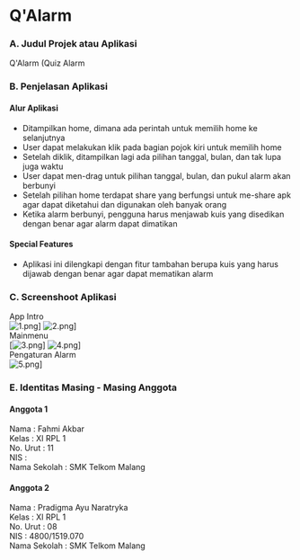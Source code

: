# Q'Alarm

### A. Judul Projek atau Aplikasi
Q'Alarm (Quiz Alarm

### B. Penjelasan Aplikasi
#### Alur Aplikasi
- Ditampilkan home, dimana ada perintah untuk memilih home ke selanjutnya
- User dapat melakukan klik pada bagian pojok kiri untuk memilih home
- Setelah diklik, ditampilkan lagi ada pilihan tanggal, bulan, dan tak lupa juga waktu 
- User dapat men-drag untuk pilihan tanggal, bulan, dan pukul alarm akan berbunyi
- Setelah pilihan home terdapat share yang berfungsi untuk me-share apk agar dapat diketahui dan digunakan oleh banyak orang
- Ketika alarm berbunyi, pengguna harus menjawab kuis yang disedikan dengan benar agar alarm dapat dimatikan

#### Special Features
- Aplikasi ini dilengkapi dengan fitur tambahan berupa kuis yang harus dijawab dengan benar agar dapat mematikan alarm

### C. Screenshoot Aplikasi
App Intro <br>
![1.png](https://s4.postimg.org/5tziwyd59/image.png)]
![2.png](https://s14.postimg.org/ex7s90be9/image.png)]<br>
Mainmenu <br>
[![3.png](https://s4.postimg.org/oijhp5qh9/image.png)]
![4.png](https://s23.postimg.org/nqdlfg8u3/image.png)]<br>
Pengaturan Alarm <br>
![5.png](https://s3.postimg.org/p3th4a2rn/image.png)]<br>

### E. Identitas Masing - Masing Anggota
#### Anggota 1
Nama          : Fahmi Akbar <br>
Kelas         : XI RPL 1 <br>
No. Urut      : 11 <br>
NIS           :  <br>
Nama Sekolah  : SMK Telkom Malang <br>

#### Anggota 2
Nama          : Pradigma Ayu Naratryka <br>
Kelas         : XI RPL 1 <br>
No. Urut      : 08 <br>
NIS           : 4800/1519.070 <br>
Nama Sekolah  : SMK Telkom Malang <br>


